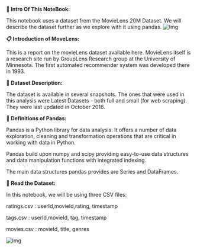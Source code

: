 **🎥 Intro Of This NoteBook:**

This notebook uses a dataset from the MovieLens 20M Dataset. We will describe the dataset further as we explore with it using pandas.<picture align="center">
  <source media="(prefers-color-scheme: dark)" srcset="https://i.imgur.com/sO3hkdl.png">
  <img alt="Img" src="https://i.imgur.com/sO3hkdl.png">
</picture>

**📋 Introduction of MoveLens:**

This is a report on the movieLens dataset available here. MovieLens itself is a research site run by GroupLens Research group at the University of Minnesota. The first automated recommender system was developed there in 1993.

**📝 Dataset Description:**

The dataset is available in several snapshots. The ones that were used in this analysis were Latest Datasets - both full and small (for web scraping). They were last updated in October 2016.

**📖 Definitions of Pandas:**

Pandas is a Python library for data analysis. It offers a number of data exploration, cleaning and transformation operations that are critical in working with data in Python.

Pandas build upon numpy and scipy providing easy-to-use data structures and data manipulation functions with integrated indexing.

The main data structures pandas provides are Series and DataFrames.

**📅 Read the Dataset:**

In this notebook, we will be using three CSV files:

ratings.csv : userId,movieId,rating, timestamp

tags.csv : userId,movieId, tag, timestamp

movies.csv : movieId, title, genres

<source media="(prefers-color-scheme: dark)" srcset="https://i.imgur.com/L9GESTT.jpg">
  <img alt="Img" src="https://i.imgur.com/L9GESTT.jpg">
</picture>
